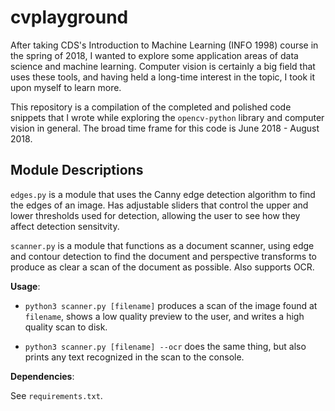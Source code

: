 # cvplayground

After taking CDS's Introduction to Machine Learning (INFO 1998) course in the spring of 2018, I wanted to explore some application areas of data science and machine learning. Computer vision is certainly a big field that uses these tools, and having held a long-time interest in the topic, I took it upon myself to learn more.

This repository is a compilation of the completed and polished code snippets that I wrote while exploring the `opencv-python` library and computer vision in general. The broad time frame for this code is June 2018 - August 2018.

## Module Descriptions

`edges.py` is a module that uses the Canny edge detection algorithm to find the edges of an image. Has adjustable sliders that control the upper and lower thresholds used for detection, allowing the user to see how they affect detection sensitvity.

`scanner.py` is a module that functions as a document scanner, using edge and contour detection to find the document and perspective transforms to produce as clear a scan of the document as possible. Also supports OCR.

**Usage**: 

* `python3 scanner.py [filename]` produces a scan of the image found at `filename`, shows a low quality preview to the user, and writes a high quality scan to disk.

* `python3 scanner.py [filename] --ocr` does the same thing, but also prints any text recognized in the scan to the console.

**Dependencies**:

See `requirements.txt`.